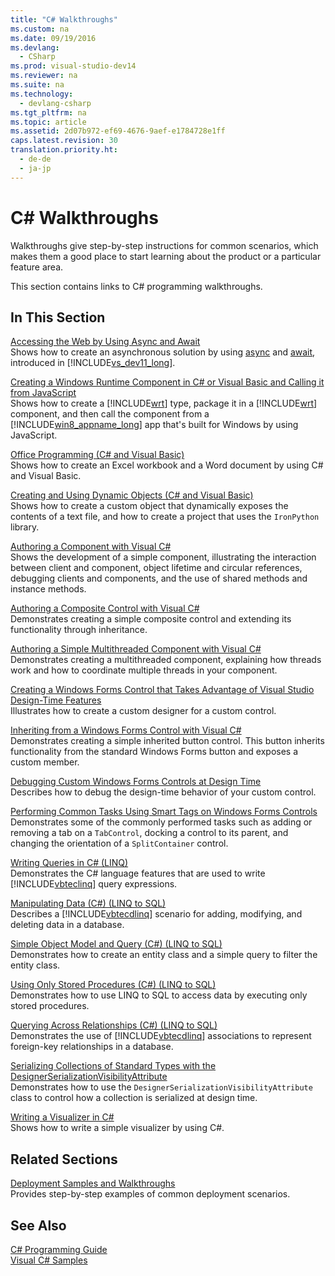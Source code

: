 ```yaml
---
title: "C# Walkthroughs"
ms.custom: na
ms.date: 09/19/2016
ms.devlang: 
  - CSharp
ms.prod: visual-studio-dev14
ms.reviewer: na
ms.suite: na
ms.technology: 
  - devlang-csharp
ms.tgt_pltfrm: na
ms.topic: article
ms.assetid: 2d07b972-ef69-4676-9aef-e1784728e1ff
caps.latest.revision: 30
translation.priority.ht: 
  - de-de
  - ja-jp
---
```

# C# Walkthroughs
Walkthroughs give step-by-step instructions for common scenarios, which makes them a good place to start learning about the product or a particular feature area.  
  
 This section contains links to C# programming walkthroughs.  
  
## In This Section  
 [Accessing the Web by Using Async and Await](../vs140/Walkthrough--Accessing-the-Web-by-Using-Async-and-Await--C#-and-Visual-Basic-.md)  
 Shows how to create an asynchronous solution by using [async](../Topic/async%20\(C%23%20Reference\).md) and [await](../Topic/await%20\(C%23%20Reference\).md), introduced in [!INCLUDE[vs_dev11_long](../vs140/includes/vs_dev11_long_md.md)].  
  
 [Creating a Windows Runtime Component in C# or Visual Basic and Calling it from JavaScript](assetId:///fc3ed156-ca29-42f3-ad60-acb228812633)  
 Shows how to create a [!INCLUDE[wrt](../vs140/includes/wrt_md.md)] type, package it in a [!INCLUDE[wrt](../vs140/includes/wrt_md.md)] component, and then call the component from a [!INCLUDE[win8_appname_long](../vs140/includes/win8_appname_long_md.md)] app that's built for Windows by using JavaScript.  
  
 [Office Programming (C# and Visual Basic)](../vs140/Walkthrough--Office-Programming--C#-and-Visual-Basic-.md)  
 Shows how to create an Excel workbook and a Word document by using C# and Visual Basic.  
  
 [Creating and Using Dynamic Objects (C# and Visual Basic)](../Topic/Walkthrough:%20Creating%20and%20Using%20Dynamic%20Objects%20\(C%23%20and%20Visual%20Basic\).md)  
 Shows how to create a custom object that dynamically exposes the contents of a text file, and how to create a project that uses the `IronPython` library.  
  
 [Authoring a Component with Visual C#](assetId:///e7a5405d-ab47-4578-bcbf-38f6cf7ccfac)  
 Shows the development of a simple component, illustrating the interaction between client and component, object lifetime and circular references, debugging clients and components, and the use of shared methods and instance methods.  
  
 [Authoring a Composite Control with Visual C#](assetId:///f88481a8-c746-4a36-9479-374ce5f2e91f)  
 Demonstrates creating a simple composite control and extending its functionality through inheritance.  
  
 [Authoring a Simple Multithreaded Component with Visual C#](assetId:///7bc03b7b-d680-499b-8179-5f414b2d650c)  
 Demonstrates creating a multithreaded component, explaining how threads work and how to coordinate multiple threads in your component.  
  
 [Creating a Windows Forms Control that Takes Advantage of Visual Studio Design-Time Features](assetId:///6f487c59-cb38-4afa-ad2e-95edacb1d626)  
 Illustrates how to create a custom designer for a custom control.  
  
 [Inheriting from a Windows Forms Control with Visual C#](assetId:///09476da0-8d4c-4a4c-b969-649519dfb438)  
 Demonstrates creating a simple inherited button control. This button inherits functionality from the standard Windows Forms button and exposes a custom member.  
  
 [Debugging Custom Windows Forms Controls at Design Time](assetId:///1fd83ccd-3798-42fc-85a3-6cba99467387)  
 Describes how to debug the design-time behavior of your custom control.  
  
 [Performing Common Tasks Using Smart Tags on Windows Forms Controls](assetId:///cac337e6-00f6-4584-80f4-75728f5ea113)  
 Demonstrates some of the commonly performed tasks such as adding or removing a tab on a `TabControl`, docking a control to its parent, and changing the orientation of a `SplitContainer` control.  
  
 [Writing Queries in C# (LINQ)](../Topic/Walkthrough:%20Writing%20Queries%20in%20C%23%20\(LINQ\).md)  
 Demonstrates the C# language features that are used to write [!INCLUDE[vbteclinq](../vs140/includes/vbteclinq_md.md)] query expressions.  
  
 [Manipulating Data (C#) (LINQ to SQL)](assetId:///24adfbe0-0ad6-449f-997d-8808e0770d2e)  
 Describes a [!INCLUDE[vbtecdlinq](../vs140/includes/vbtecdlinq_md.md)] scenario for adding, modifying, and deleting data in a database.  
  
 [Simple Object Model and Query (C#) (LINQ to SQL)](assetId:///419961cc-92d6-45f5-ae8a-d485bdde3a37)  
 Demonstrates how to create an entity class and a simple query to filter the entity class.  
  
 [Using Only Stored Procedures (C#) (LINQ to SQL)](assetId:///ecde4bf2-fa4d-4252-b5e4-96a46b9e097d)  
 Demonstrates how to use LINQ to SQL to access data by executing only stored procedures.  
  
 [Querying Across Relationships (C#) (LINQ to SQL)](assetId:///552abeb1-18f2-4e93-a9c6-ef7b2db30c32)  
 Demonstrates the use of [!INCLUDE[vbtecdlinq](../vs140/includes/vbtecdlinq_md.md)] associations to represent foreign-key relationships in a database.  
  
 [Serializing Collections of Standard Types with the DesignerSerializationVisibilityAttribute](assetId:///020c9df4-fdc5-4dae-815a-963ecae5668c)  
 Demonstrates how to use the `DesignerSerializationVisibilityAttribute` class to control how a collection is serialized at design time.  
  
 [Writing a Visualizer in C#](../vs140/Walkthrough--Writing-a-Visualizer-in-C#.md)  
 Shows how to write a simple visualizer by using C#.  
  
## Related Sections  
 [Deployment Samples and Walkthroughs](../Topic/ClickOnce%20Deployment%20Samples%20and%20Walkthroughs.md)  
 Provides step-by-step examples of common deployment scenarios.  
  
## See Also  
 [C# Programming Guide](../vs140/C#-Programming-Guide.md)   
 [Visual C# Samples](../vs140/Visual-Studio-Samples.md)